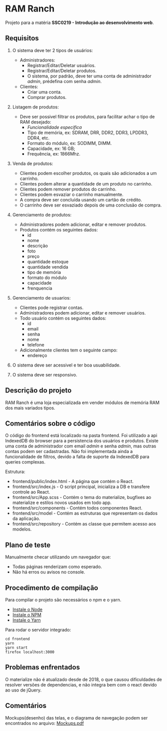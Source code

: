 # RAM Ranch
Projeto para a matéria **SSC0219 - Introdução ao desenvolvimento web**.

## Requisitos

1. O sistema deve ter 2 tipos de usuários:
	- Administradores:
		- Registrar/Editar/Deletar usuários.
		- Registrar/Editar/Deletar produtos.
		- O sistema, por padrão, deve ter uma conta de administrador *admin*, prédefina com senha *admin*.
	- Clientes:
		- Criar uma conta.
		- Comprar produtos.

2. Listagem de produtos: 
	- Deve ser possivel filtrar os produtos, para facilitar achar o tipo de RAM desejado:
		- *Funcionalidade específica*
		- Tipo de memória, ex: SDRAM, DRR, DDR2, DDR3, LPDDR3, DDR4, etc.
		- Formato do módulo, ex: SODIMM, DIMM.
		- Capacidade, ex: 16 GB;
		- Frequência, ex: 1866Mhz.

3. Venda de produtos:
	- Clientes podem escolher produtos, os quais são adicionados a um carrinho.
	- Clientes podem alterar a quantidade de um produto no carrinho.
	- Clientes podem remover produtos do carrinho.
	- Clientes podem esvaziar o carrinho manualmente.
	- A compra deve ser concluída usando um cartão de crédito.
	- O carrinho deve ser esvaziado depois de uma conclusão de compra.

4. Gerenciamento de produtos:
	- Administradores podem adicionar, editar e remover produtos.
	- Produtos contém os seguintes dados:
		- id
		- nome
		- descrição
		- foto
		- preço
		- quantidade estoque
		- quantidade vendida
		- tipo de memória
		- formato do módulo
		- capacidade
		- frenquencia

5. Gerenciamento de usuarios:
	- Clientes pode registrar contas.
	- Administradores podem adicionar, editar e remover usuários.
	- Todo usuário contém os seguintes dados:
		- id
		- email
		- senha
		- nome
		- telefone
	- Adicionalmente clientes tem o seguinte campo:
		- endereço 

6. O sistema deve ser acessivel e ter boa usuabilidade.
7. O sistema deve ser responsivo.

## Descrição do projeto

RAM Ranch é uma loja especializada em vender módulos de memória RAM dos mais variados tipos.


## Comentários sobre o código

O código do frontend está localizado na pasta frontend. Foi 
utilizado a api IndexedDB do browser para a persistencia dos usuários
e produtos. Existe uma conta de administrador com email *admin* e senha
*admin*, mas outras contas podem ser cadastradas. Não foi implementada
ainda a funcionalidade de filtros, devido a falta de suporte da IndexedDB
para queries complexas.

Estrutura:
- frontend/public/index.html - A página que contém o React.
- frontend/src/index.js - O script principal, inicializa a DB e transfere controle ao React.
- frontend/src/App.scss - Contém o tema do materialize, bugfixes ao materialize e estilos novos usados em todo app.
- frontend/src/components - Contém todos componentes React.
- frontend/src/model - Contém as estruturas que representam os dados da aplicação.
- frontend/src/repository - Contém as classe que permitem acesso aos modelos.

## Plano de teste

Manualmente checar utilizando um navegador que:
- Todas páginas renderizam como esperado.
- Não há erros ou avisos no console.

## Procedimento de compilação

Para compilar o projeto são necessários o npm e o yarn.
- [Instale o Node](https://nodejs.org/en/download/)
- [Instale o NPM](https://docs.npmjs.com/cli/v7/configuring-npm/install)
- [Instale o Yarn](https://yarnpkg.com/getting-started/install)

Para rodar o servidor integrado:

```
cd frontend
yarn
yarn start
firefox localhost:3000
```

## Problemas enfrentados

O materialize não é atualizado desde de 2018, o que causou dificuldades de resolver versões de dependencias, e não integra bem com o react devido ao uso de jQuery.

## Comentários

Mockups(desenho) das telas, e o diagrama de navegação podem ser encontrados no arquivo: [Mockups.pdf](Mockups.pdf)
